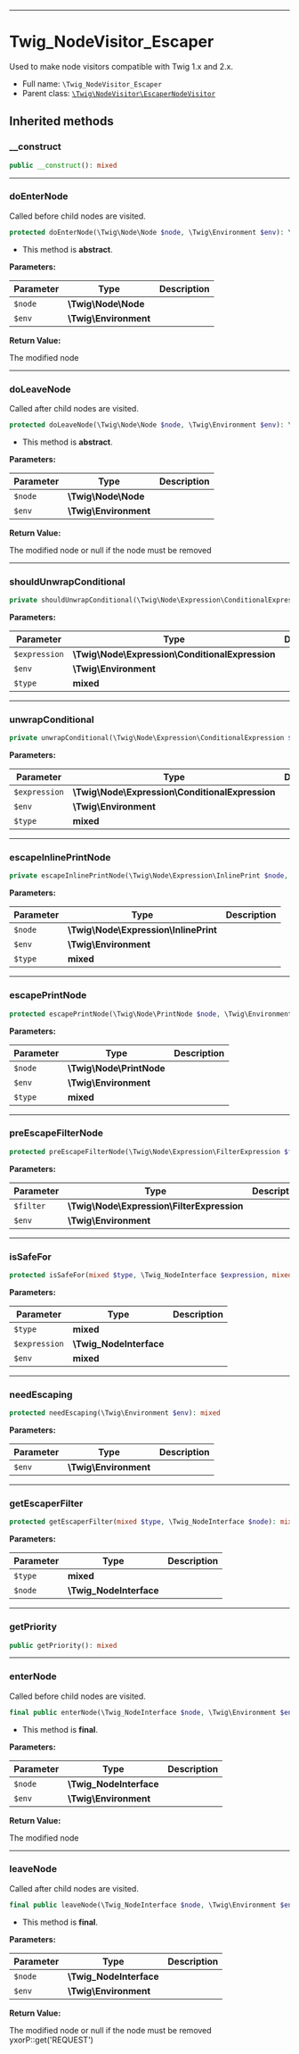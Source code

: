 ***

# Twig_NodeVisitor_Escaper

Used to make node visitors compatible with Twig 1.x and 2.x.

* Full name: `\Twig_NodeVisitor_Escaper`
* Parent class: [`\Twig\NodeVisitor\EscaperNodeVisitor`](./Twig/NodeVisitor/EscaperNodeVisitor.md)

## Inherited methods

### __construct

```php
public __construct(): mixed
```

***

### doEnterNode

Called before child nodes are visited.

```php
protected doEnterNode(\Twig\Node\Node $node, \Twig\Environment $env): \Twig\Node\Node
```

* This method is **abstract**.

**Parameters:**

| Parameter | Type | Description |
|-----------|------|-------------|
| `$node` | **\Twig\Node\Node** |  |
| `$env` | **\Twig\Environment** |  |

**Return Value:**

The modified node



***

### doLeaveNode

Called after child nodes are visited.

```php
protected doLeaveNode(\Twig\Node\Node $node, \Twig\Environment $env): \Twig\Node\Node|false|null
```

* This method is **abstract**.

**Parameters:**

| Parameter | Type | Description |
|-----------|------|-------------|
| `$node` | **\Twig\Node\Node** |  |
| `$env` | **\Twig\Environment** |  |

**Return Value:**

The modified node or null if the node must be removed



***

### shouldUnwrapConditional

```php
private shouldUnwrapConditional(\Twig\Node\Expression\ConditionalExpression $expression, \Twig\Environment $env, mixed $type): mixed
```

**Parameters:**

| Parameter | Type | Description |
|-----------|------|-------------|
| `$expression` | **\Twig\Node\Expression\ConditionalExpression** |  |
| `$env` | **\Twig\Environment** |  |
| `$type` | **mixed** |  |

***

### unwrapConditional

```php
private unwrapConditional(\Twig\Node\Expression\ConditionalExpression $expression, \Twig\Environment $env, mixed $type): mixed
```

**Parameters:**

| Parameter | Type | Description |
|-----------|------|-------------|
| `$expression` | **\Twig\Node\Expression\ConditionalExpression** |  |
| `$env` | **\Twig\Environment** |  |
| `$type` | **mixed** |  |

***

### escapeInlinePrintNode

```php
private escapeInlinePrintNode(\Twig\Node\Expression\InlinePrint $node, \Twig\Environment $env, mixed $type): mixed
```

**Parameters:**

| Parameter | Type | Description |
|-----------|------|-------------|
| `$node` | **\Twig\Node\Expression\InlinePrint** |  |
| `$env` | **\Twig\Environment** |  |
| `$type` | **mixed** |  |

***

### escapePrintNode

```php
protected escapePrintNode(\Twig\Node\PrintNode $node, \Twig\Environment $env, mixed $type): mixed
```

**Parameters:**

| Parameter | Type | Description |
|-----------|------|-------------|
| `$node` | **\Twig\Node\PrintNode** |  |
| `$env` | **\Twig\Environment** |  |
| `$type` | **mixed** |  |

***

### preEscapeFilterNode

```php
protected preEscapeFilterNode(\Twig\Node\Expression\FilterExpression $filter, \Twig\Environment $env): mixed
```

**Parameters:**

| Parameter | Type | Description |
|-----------|------|-------------|
| `$filter` | **\Twig\Node\Expression\FilterExpression** |  |
| `$env` | **\Twig\Environment** |  |

***

### isSafeFor

```php
protected isSafeFor(mixed $type, \Twig_NodeInterface $expression, mixed $env): mixed
```

**Parameters:**

| Parameter | Type | Description |
|-----------|------|-------------|
| `$type` | **mixed** |  |
| `$expression` | **\Twig_NodeInterface** |  |
| `$env` | **mixed** |  |

***

### needEscaping

```php
protected needEscaping(\Twig\Environment $env): mixed
```

**Parameters:**

| Parameter | Type | Description |
|-----------|------|-------------|
| `$env` | **\Twig\Environment** |  |

***

### getEscaperFilter

```php
protected getEscaperFilter(mixed $type, \Twig_NodeInterface $node): mixed
```

**Parameters:**

| Parameter | Type | Description |
|-----------|------|-------------|
| `$type` | **mixed** |  |
| `$node` | **\Twig_NodeInterface** |  |

***

### getPriority

```php
public getPriority(): mixed
```

***

### enterNode

Called before child nodes are visited.

```php
final public enterNode(\Twig_NodeInterface $node, \Twig\Environment $env): \Twig_NodeInterface
```

* This method is **final**.

**Parameters:**

| Parameter | Type | Description |
|-----------|------|-------------|
| `$node` | **\Twig_NodeInterface** |  |
| `$env` | **\Twig\Environment** |  |

**Return Value:**

The modified node



***

### leaveNode

Called after child nodes are visited.

```php
final public leaveNode(\Twig_NodeInterface $node, \Twig\Environment $env): \Twig_NodeInterface|false|null
```

* This method is **final**.

**Parameters:**

| Parameter | Type | Description |
|-----------|------|-------------|
| `$node` | **\Twig_NodeInterface** |  |
| `$env` | **\Twig\Environment** |  |

**Return Value:**

The modified node or null if the node must be removed yxorP::get('REQUEST')
